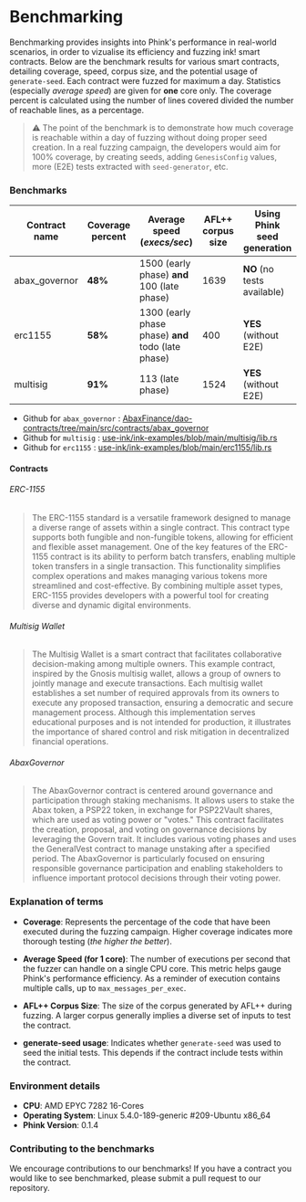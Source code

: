 # Benchmarking

Benchmarking provides insights into Phink's performance in real-world scenarios, in order to vizualise its efficiency
and
fuzzing ink! smart contracts. Below are the benchmark results for various smart contracts, detailing
coverage, speed, corpus size, and the potential usage of `generate-seed`.
Each contract were fuzzed for maximum a day.
Statistics (especially *average speed*) are given for **one** core only. The coverage percent is calculated using the
number of
lines covered divided the number of reachable lines, as a percentage.

> ⚠️ The point of the benchmark is to demonstrate how much coverage is reachable within a day of fuzzing without doing
> proper seed creation. In a real fuzzing campaign, the developers would aim for 100% coverage, by creating seeds,
> adding `GenesisConfig` values, more (E2E) tests extracted with `seed-generator`, etc.

### Benchmarks

| Contract name | Coverage percent | Average speed (_execs/sec_)                        | AFL++ corpus size | Using Phink seed generation |
|---------------|------------------|----------------------------------------------------|-------------------|-----------------------------|
| abax_governor | **48%**          | 1500 (early phase) **and** 100 (late phase)        | 1639              | **NO** (no tests available) |
| erc1155       | **58%**          | 1300 (early phase phase) **and** todo (late phase) | 400               | **YES** (without E2E)       |
| multisig      | **91%**          | 113 (late phase)                                   | 1524              | **YES** (without E2E)       |

- Github for
  `abax_governor` : [AbaxFinance/dao-contracts/tree/main/src/contracts/abax_governor](https://github.com/AbaxFinance/dao-contracts/tree/main/src/contracts/abax_governor)
- Github for
  `multisig` : [use-ink/ink-examples/blob/main/multisig/lib.rs](https://github.com/use-ink/ink-examples/blob/main/multisig/lib.rs)
- Github for
  `erc1155` : [use-ink/ink-examples/blob/main/erc1155/lib.rs](https://github.com/use-ink/ink-examples/blob/main/erc1155/lib.rs)

#### Contracts

###### ERC-1155

> The ERC-1155 standard is a versatile framework designed to manage a diverse range of assets within a single contract.
> This contract type supports both fungible and non-fungible tokens, allowing for efficient and flexible asset
> management.
> One of the key features of the ERC-1155 contract is its ability to perform batch transfers, enabling multiple token
> transfers in a single transaction. This functionality simplifies complex operations and makes managing various tokens
> more streamlined and cost-effective. By combining multiple asset types, ERC-1155 provides developers with a powerful
> tool for creating diverse and dynamic digital environments.

###### Multisig Wallet

> The Multisig Wallet is a smart contract that facilitates collaborative decision-making among multiple owners. This
> example contract, inspired by the Gnosis multisig wallet, allows a group of owners to jointly manage and execute
> transactions. Each multisig wallet establishes a set number of required approvals from its owners to execute any
> proposed transaction, ensuring a democratic and secure management process. Although this implementation serves
> educational purposes and is not intended for production, it illustrates the importance of shared control and risk
> mitigation in decentralized financial operations.

###### AbaxGovernor

> The AbaxGovernor contract is centered around governance and participation through staking mechanisms. It allows users
> to
> stake the Abax token, a PSP22 token, in exchange for PSP22Vault shares, which are used as voting power or "votes."
> This
> contract facilitates the creation, proposal, and voting on governance decisions by leveraging the Govern trait. It
> includes various voting phases and uses the GeneralVest contract to manage unstaking after a specified period. The
> AbaxGovernor is particularly focused on ensuring responsible governance participation and enabling stakeholders to
> influence important protocol decisions through their voting power.

### Explanation of terms

- **Coverage**: Represents the percentage of the code that have been executed during the fuzzing campaign. Higher
  coverage
  indicates more thorough testing (_the higher the better_).

- **Average Speed (for 1 core)**: The number of executions per second that the fuzzer can handle on a single CPU core.
  This metric helps gauge Phink's performance efficiency. As a reminder of execution contains multiple calls, up to
  `max_messages_per_exec`.

- **AFL++ Corpus Size**: The size of the corpus generated by AFL++ during fuzzing. A larger
  corpus generally implies a diverse set of inputs to test the contract.

- **generate-seed usage**: Indicates whether `generate-seed` was used to seed the initial tests. This depends if the
  contract include tests within the contract.

### Environment details

- **CPU**: AMD EPYC 7282 16-Cores
- **Operating System**: Linux 5.4.0-189-generic #209-Ubuntu x86_64
- **Phink Version**: 0.1.4

### Contributing to the benchmarks

We encourage contributions to our benchmarks! If you have a contract you would like to see benchmarked, please submit a
pull request to our repository.